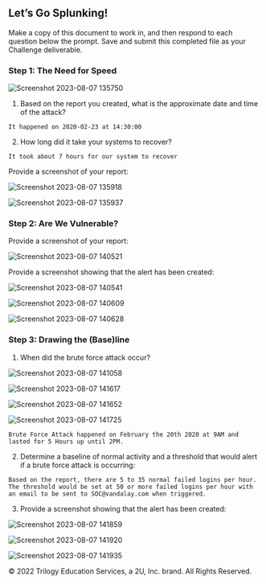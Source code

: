 ## Let’s Go Splunking!

Make a copy of this document to work in, and then respond to each question below the prompt. Save and submit this completed file as your Challenge deliverable.


### Step 1: The Need for Speed

![Screenshot 2023-08-07 135750](https://github.com/CyberCuriosity8586/ColumbiaUniversity-CyberSecurityBootCamp/assets/105434347/cdefddb2-94e2-4a9b-90cc-ec81858f5b63)




1. Based on the report you created, what is the approximate date and time of the attack?

```
It happened on 2020-02-23 at 14:30:00
```


2. How long did it take your systems to recover? 

```
It took about 7 hours for our system to recover 
```



Provide a screenshot of your report:


![Screenshot 2023-08-07 135918](https://github.com/CyberCuriosity8586/ColumbiaUniversity-CyberSecurityBootCamp/assets/105434347/b510e226-fec6-4e94-9cad-43ac5214b531)


![Screenshot 2023-08-07 135937](https://github.com/CyberCuriosity8586/ColumbiaUniversity-CyberSecurityBootCamp/assets/105434347/56fe2fd8-dce1-4dc0-bf3a-5af98abb7d34)



### Step 2: Are We Vulnerable?

Provide a screenshot of your report:



![Screenshot 2023-08-07 140521](https://github.com/CyberCuriosity8586/ColumbiaUniversity-CyberSecurityBootCamp/assets/105434347/94ccc7a7-413c-4322-8293-6367b8d4bb4a)


Provide a screenshot showing that the alert has been created: 



![Screenshot 2023-08-07 140541](https://github.com/CyberCuriosity8586/ColumbiaUniversity-CyberSecurityBootCamp/assets/105434347/2e6961cb-54d4-4d8e-b8a8-756a760cc33f)


![Screenshot 2023-08-07 140609](https://github.com/CyberCuriosity8586/ColumbiaUniversity-CyberSecurityBootCamp/assets/105434347/0b5df9a7-ed62-4a58-a432-96be98b52d04)



![Screenshot 2023-08-07 140628](https://github.com/CyberCuriosity8586/ColumbiaUniversity-CyberSecurityBootCamp/assets/105434347/ae97be41-b724-4cd5-b201-51868be082cd)


### Step 3: Drawing the (Base)line



1. When did the brute force attack occur?

    


![Screenshot 2023-08-07 141058](https://github.com/CyberCuriosity8586/ColumbiaUniversity-CyberSecurityBootCamp/assets/105434347/47965632-deee-495d-905e-d2e44e8991bd)

    

![Screenshot 2023-08-07 141617](https://github.com/CyberCuriosity8586/ColumbiaUniversity-CyberSecurityBootCamp/assets/105434347/f289c786-d6c4-4c80-8e28-2b39e963da93)


![Screenshot 2023-08-07 141652](https://github.com/CyberCuriosity8586/ColumbiaUniversity-CyberSecurityBootCamp/assets/105434347/1edefb55-0dc1-49a6-aa37-b6e3629bc63e)

![Screenshot 2023-08-07 141725](https://github.com/CyberCuriosity8586/ColumbiaUniversity-CyberSecurityBootCamp/assets/105434347/69a40dc4-eb48-49d6-972a-cdfb9e8338eb)

```
Brute Force Attack happened on February the 20th 2020 at 9AM and lasted for 5 Hours up until 2PM. 
```


2. Determine a baseline of normal activity and a threshold that would alert if a brute force attack is occurring:

```
Based on the report, there are 5 to 35 normal failed logins per hour. The threshold would be set at 50 or more failed logins per hour with an email to be sent to SOC@vandalay.com when triggered.
```


3. Provide a screenshot showing that the alert has been created:


![Screenshot 2023-08-07 141859](https://github.com/CyberCuriosity8586/ColumbiaUniversity-CyberSecurityBootCamp/assets/105434347/68cf3ab0-f814-43a3-9c21-a2c4dcce95d7)


![Screenshot 2023-08-07 141920](https://github.com/CyberCuriosity8586/ColumbiaUniversity-CyberSecurityBootCamp/assets/105434347/26ce9f13-52a7-468a-b210-b29c52ef1b78)

![Screenshot 2023-08-07 141935](https://github.com/CyberCuriosity8586/ColumbiaUniversity-CyberSecurityBootCamp/assets/105434347/7a8078cf-d673-4b67-8428-3871b240bc7a)




© 2022 Trilogy Education Services, a 2U, Inc. brand. All Rights Reserved.
